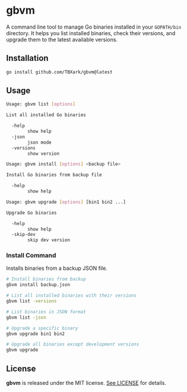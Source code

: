 # gbvm

A command line tool to manage Go binaries installed in your `GOPATH/bin` directory. It helps you list installed binaries, check their versions, and upgrade them to the latest available versions.

## Installation

```bash
go install github.com/TBXark/gbvm@latest
```

## Usage

```bash
Usage: gbvm list [options]

List all installed Go binaries

  -help
        show help
  -json
        json mode
  -versions
        show version
```

```bash
Usage: gbvm install [options] <backup file>

Install Go binaries from backup file

  -help
        show help
```

```bash
Usage: gbvm upgrade [options] [bin1 bin2 ...]

Upgrade Go binaries

  -help
        show help
  -skip-dev
        skip dev version
```


### Install Command

Installs binaries from a backup JSON file.

```bash
# Install binaries from backup
gbvm install backup.json

# List all installed binaries with their versions
gbvm list -versions

# List binaries in JSON format
gbvm list -json

# Upgrade a specific binary
gbvm upgrade bin1 bin2

# Upgrade all binaries except development versions
gbvm upgrade
```

## License

**gbvm** is released under the MIT license. [See LICENSE](LICENSE) for details.
